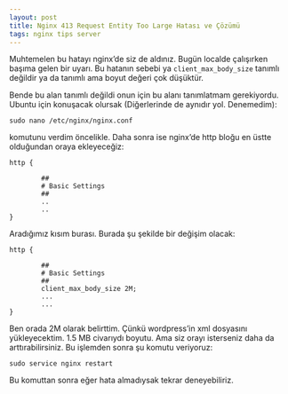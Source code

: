 ```yaml
---
layout: post
title: Nginx 413 Request Entity Too Large Hatası ve Çözümü
tags: nginx tips server
---
```


Muhtemelen bu hatayı nginx’de siz de aldınız. Bugün localde çalışırken başıma gelen bir uyarı. Bu hatanın sebebi ya `client_max_body_size` tanımlı değildir ya da tanımlı ama boyut değeri çok düşüktür.
<!--more-->
Bende bu alan tanımlı değildi onun için bu alanı tanımlatmam gerekiyordu. Ubuntu için konuşacak olursak (Diğerlerinde de aynıdır yol. Denemedim):

`sudo nano /etc/nginx/nginx.conf`

komutunu verdim öncelikle. Daha sonra ise nginx’de http bloğu en üstte olduğundan oraya ekleyeceğiz:

```nginx
http {

        ##
        # Basic Settings
        ##
        ..
        ..
}
```

Aradığımız kısım burası. Burada şu şekilde bir değişim olacak:

```nginx
http {

        ##
        # Basic Settings
        ##
        client_max_body_size 2M;
        ...
        ...
}
```

Ben orada 2M olarak belirttim. Çünkü wordpress’in xml dosyasını yükleyecektim. 1.5 MB civarıydı boyutu. Ama siz orayı isterseniz daha da arttırabilirsiniz. Bu işlemden sonra şu komutu veriyoruz:

`sudo service nginx restart`

Bu komuttan sonra eğer hata almadıysak tekrar deneyebiliriz.